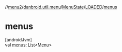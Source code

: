 //[menu2](../../../../index.md)/[danbroid.util.menu](../../index.md)/[MenuState](../index.md)/[LOADED](index.md)/[menus](menus.md)

# menus

[androidJvm]\
val [menus](menus.md): [List](https://kotlinlang.org/api/latest/jvm/stdlib/kotlin.collections/-list/index.html)<[Menu](../../-menu/index.md)>
